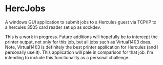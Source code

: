 # HercJobs

A windows GUI application to submit jobs to a Hercules guest via TCP/IP to a hercules
3505 card reader set up as sockdev.

This is a work in progress.  Future additions will hopefully be to intercept the printer
output, not only for this job, but all jobs such as Virtual1403 does.  Note, Virtual1403 
is definitely the best printer application for Hercules (and I personally use it).  This
application will pale in comparison for that job.  I'm intending to include this functionality
as a personal challenge.
